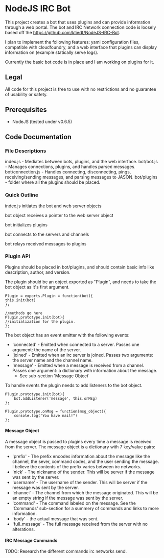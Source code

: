 # NodeJS IRC Bot

This project creates a bot that uses plugins and can provide information through a web portal. The bot and IRC Network connection code is loosely based off the https://github.com/ktiedt/NodeJS-IRC-Bot.

I plan to implement the following features: yaml configuration files, compatible with cloudfoundry, and a web interface that plugins can display information on (example statically serve logs).

Currently the basic bot code is in place and I am working on plugins for it.

## Legal
All code for this project is free to use with no restrictions and no guarantee of usability or safety.

## Prerequisites

* NodeJS (tested under v0.6.5)

## Code Documentation

### File Descriptions

index.js - Mediates between bots, plugins, and the web interface.
bot/bot.js - Manages connections, plugins, and handles parsed messages.
bot/connection.js - Handles connecting, disconnecting, pings, receiving/sending messages, and parsing messages to JASON.
bot/plugins - folder where all the plugins should be placed.

### Quick Outline

index.js initiates the bot and web server objects

bot object receives a pointer to the web server object

bot initializes plugins

bot connects to the servers and channels

bot relays received messages to plugins

### Plugin API

Plugins should be placed in bot/plugins, and should contain basic info like description, author, and version. 

The plugin should be an object exported as "Plugin", and needs to take the bot object as it's first argument.

    Plugin = exports.Plugin = function(bot){
    this.init(bot)
    };
    
    //methods go here
    Plugin.prototype.init(bot){
    //initialization for the plugin.
    };

The bot object has an event emitter with the following events:

* 'connected' - Emitted when connected to a server. Passes one argument: the name of the server.
* 'joined' - Emitted when an irc server is joined. Passes two arguments: the server name and the channel name.
* 'message' - Emitted when a message is received from a channel. Passes one argument: a dictionary with information about the message.
    * See sub-section 'Message Object'

To handle events the plugin needs to add listeners to the bot object.

    Plugin.prototype.init(bot){
        bot.addListener('message', this.onMsg)
    };
    
    Plugin.prototype.onMsg = function(msg_object){
        console.log('You have mail!")
    };

#### Message Object
A message object is passed to plugins every time a message is received from the server. The message object is a dictionary with 7 key/value pairs:

* 'prefix' - The prefix encodes information about the message like the channel, the sever, command codes, and the user sending the message. I believe the contents of the prefix varies between irc networks.
* 'nick' - The nickname of the sender. This will be server if the message was sent by the server.
* 'username' - The username of the sender. This will be server if the message was sent by the server.
* 'channel' - The channel from which the message originated. This will be an empty string if the message was sent by the server.
* 'command' - The command labeled on the message. See the 'Commands' sub-section for a summery of commands and links to more information.
* 'body' - the actual message that was sent.
* 'full_message' - The full message received from the server with no alterations.

#### IRC Message Commands
TODO: Research the different commands irc networks send.
